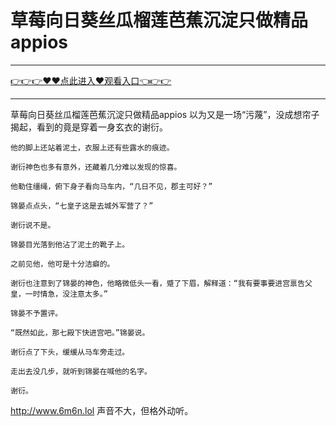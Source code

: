 # 草莓向日葵丝瓜榴莲芭蕉沉淀只做精品appios

<hr/><a href="https://github.com/qiuhjg/faxd/issues/1">👉👉👉♥♥点此进入♥观看入口👈👉👉</a><hr/>

草莓向日葵丝瓜榴莲芭蕉沉淀只做精品appios
以为又是一场“污蔑”，没成想帘子揭起，看到的竟是穿着一身玄衣的谢衍。

    他的脚上还站着泥土，衣服上还有些露水的痕迹。

    谢衍神色也多有意外，还藏着几分难以发现的惊喜。

    他勒住缰绳，俯下身子看向马车内，“几日不见，郡主可好？”

    锦晏点点头，“七皇子这是去城外军营了？”

    谢衍说不是。

    锦晏目光落到他沾了泥土的靴子上。

    之前见他，他可是十分洁癖的。

    谢衍也注意到了锦晏的神色，他略微低头一看，蹙了下眉，解释道：“我有要事要进宫禀告父皇，一时情急，没注意太多。”

    锦晏不予置评。

    “既然如此，那七殿下快进宫吧。”锦晏说。

    谢衍点了下头，缓缓从马车旁走过。

    走出去没几步，就听到锦晏在喊他的名字。

    谢衍。
http://www.6m6n.lol
    声音不大，但格外动听。
